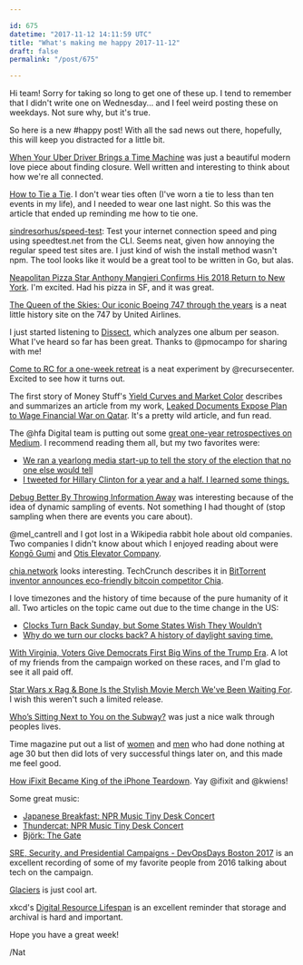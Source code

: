 ```yaml
---

id: 675
datetime: "2017-11-12 14:11:59 UTC"
title: "What's making me happy 2017-11-12"
draft: false
permalink: "/post/675"

---
```


Hi team! Sorry for taking so long to get one of these up. I tend to remember that I didn't write one on Wednesday... and I feel weird posting these on weekdays. Not sure why, but it's true.

So here is a new #happy post! With all the sad news out there, hopefully, this will keep you distracted for a little bit.


[When Your Uber Driver Brings a Time Machine](https://www.nytimes.com/2017/11/10/style/modern-love-when-your-uber-driver-brings-a-time-machine.html?smid=tw-nytstyles&smtyp=cur&_r=0) was just a beautiful modern love piece about finding closure. Well written and interesting to think about how we're all connected.

[How to Tie a Tie](http://www.esquire.com/style/advice/a25665/how-to-tie-a-tie-easy/). I don't wear ties often (I've worn a tie to less than ten events in my life), and I needed to wear one last night. So this was the article that ended up reminding me how to tie one.


[sindresorhus/speed-test](https://github.com/sindresorhus/speed-test): Test your internet connection speed and ping using speedtest.net from the CLI. Seems neat, given how annoying the regular speed test sites are. I just kind of wish the install method wasn't npm. The tool looks like it would be a  great tool to be written in Go, but alas.

[Neapolitan Pizza Star Anthony Mangieri Confirms His 2018 Return to New York](https://ny.eater.com/platform/amp/2017/11/10/16633652/una-pizza-napoletana-nyc-opening-plan). I'm excited. Had his pizza in SF, and it was great.

[The Queen of the Skies: Our iconic Boeing 747 through the years](http://view.ceros.com/united/747-queen-skies-farewell-mb/p/14) is a neat little history site on the 747 by United Airlines.

I just started listening to [Dissect](https://dissectpodcast.com/), which analyzes one album per season. What I've heard so far has been great. Thanks to @pmocampo for sharing with me!

[Come to RC for a one-week retreat](https://www.recurse.com/blog/121-come-to-rc-for-a-one-week-retreat) is a neat experiment by @recursecenter. Excited to see how it turns out.

The first story of Money Stuff's [Yield Curves and Market Color](https://www.bloomberg.com/view/articles/2017-11-10/yield-curves-and-market-color) describes and summarizes an article from my work, [Leaked Documents Expose Plan to Wage Financial War on Qatar](https://theintercept.com/2017/11/09/uae-qatar-oitaba-rowland-banque-havilland-world-cup/). It's a pretty wild article, and fun read.

The @hfa Digital team is putting out some [great one-year retrospectives on Medium](https://medium.com/hillary-for-america-digital-one-year-later). I recommend reading them all, but my two favorites were:

 - [We ran a yearlong media start-up to tell the story of the election that no one else would tell](https://medium.com/hillary-for-america-digital-one-year-later/we-ran-a-yearlong-media-start-up-to-tell-the-story-of-the-election-that-no-one-else-would-tell-1b93583b0281?source=ifttt--------------1)
 - [I tweeted for Hillary Clinton for a year and a half. I learned some things.](https://medium.com/hillary-for-america-digital-one-year-later/i-tweeted-for-hillary-clinton-for-a-year-and-a-half-i-learned-some-things-9fb952076f25?source=ifttt--------------1)


[Debug Better By Throwing Information Away](https://honeycomb.io/blog/2017/11/debug-better-by-throwing-information-away/) was interesting because of the idea of dynamic sampling of events. Not something I had thought of (stop sampling when there are events you care about).

@mel_cantrell and I got lost in a Wikipedia rabbit hole about old companies. Two companies I didn't know about which I enjoyed reading about were [Kongō Gumi](https://en.wikipedia.org/wiki/Kong%C5%8D_Gumi) and [Otis Elevator Company](https://en.wikipedia.org/wiki/Otis_Elevator_Company).

[chia.network](https://chia.network/) looks interesting. TechCrunch describes it in [BitTorrent inventor announces eco-friendly bitcoin competitor Chia](https://techcrunch.com/2017/11/08/chia-network-cryptocurrency/).

I love timezones and the history of time because of the pure humanity of it all. Two articles on the topic came out due to the time change in the US:

 - [Clocks Turn Back Sunday, but Some States Wish They Wouldn’t](https://www.nytimes.com/2017/03/12/us/spring-forward-daylight-savings-time.html)
 - [Why do we turn our clocks back? A history of daylight saving time.](https://www.washingtonpost.com/news/retropolis/wp/2017/11/04/termination-of-chaos-how-daylight-saving-solved-americas-clock-craziness/?sw_bypass=true)

[With Virginia, Voters Give Democrats First Big Wins of the Trump Era](https://www.nytimes.com/2017/11/07/us/politics/virginia-election-democrats.html?hp&action=click&pgtype=Homepage&clickSource=story-heading&module=a-lede-package-region&region=top-news&WT.nav=top-news). A lot of my friends from the campaign worked on these races, and I'm glad to see it all paid off.

[Star Wars x Rag & Bone Is the Stylish Movie Merch We've Been Waiting For](https://www.gq.com/story/star-wars-rag-and-bone-collection). I wish this weren't such a limited release.

[Who’s Sitting Next to You on the Subway?](http://nymag.com/daily/intelligencer/2017/10/whos-sitting-next-to-you-on-the-subway-we-asked.html) was just a nice walk through peoples lives.

Time magazine put out a list of [women](https://thehustle.co/part-2-10-amazing-entrepreneurs-who-had-accomplished-nothing-by-age-30) and [men](https://amp.timeinc.net/fortune/2016/02/23/entrepreneurs-accomplished-nothing-age-30) who had done nothing at age 30 but then did lots of very successful things later on, and this made me feel good.

[How iFixit Became King of the iPhone Teardown](https://motherboard.vice.com/en_us/article/7x4wxx/ifixit-iphone-x-teardown-behind-the-scenes). Yay @ifixit and @kwiens!

Some great music:

 - [Japanese Breakfast: NPR Music Tiny Desk Concert](https://www.youtube.com/watch?v=tK4gaJwXw_4&feature=youtu.be)
 - [Thundercat: NPR Music Tiny Desk Concert](https://www.youtube.com/watch?v=zhVgbZdMdb0&feature=youtu.be)
 - [Björk: The Gate](https://www.youtube.com/watch?v=_n0Ps1KWVU0&feature=youtu.be)


[SRE, Security, and Presidential Campaigns - DevOpsDays Boston 2017](http://confreaks.tv/videos/devopsdaysboston2017-sre-security-and-presidential-campaigns) is an excellent recording of some of my favorite people from 2016 talking about tech on the campaign.

[Glaciers](http://www.stfj.net/index2.php?year=2016&project=art/2016/Glaciers) is just cool art.

xkcd's [Digital Resource Lifespan](https://xkcd.com/1909/) is an excellent reminder that storage and archival is hard and important.

Hope you have a great week!

/Nat
